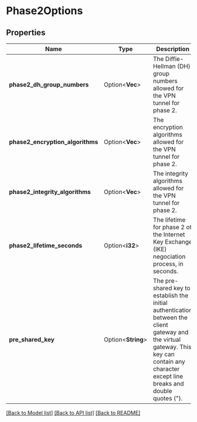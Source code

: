 # Phase2Options

## Properties

Name | Type | Description | Notes
------------ | ------------- | ------------- | -------------
**phase2_dh_group_numbers** | Option<**Vec<i32>**> | The Diffie-Hellman (DH) group numbers allowed for the VPN tunnel for phase 2. | [optional]
**phase2_encryption_algorithms** | Option<**Vec<String>**> | The encryption algorithms allowed for the VPN tunnel for phase 2. | [optional]
**phase2_integrity_algorithms** | Option<**Vec<String>**> | The integrity algorithms allowed for the VPN tunnel for phase 2. | [optional]
**phase2_lifetime_seconds** | Option<**i32**> | The lifetime for phase 2 of the Internet Key Exchange (IKE) negociation process, in seconds. | [optional]
**pre_shared_key** | Option<**String**> | The pre-shared key to establish the initial authentication between the client gateway and the virtual gateway. This key can contain any character except line breaks and double quotes (&quot;). | [optional]

[[Back to Model list]](../README.md#documentation-for-models) [[Back to API list]](../README.md#documentation-for-api-endpoints) [[Back to README]](../README.md)


